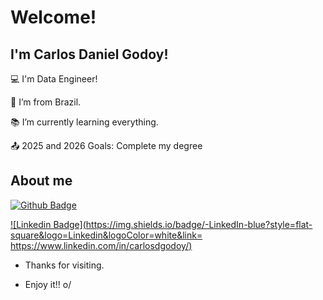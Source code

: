 # Welcome!

 

## I'm Carlos Daniel Godoy!

 

:computer: I'm Data Engineer!

:house_with_garden: I’m from Brazil.

:books: I’m currently learning everything.

:outbox_tray: 2025 and 2026 Goals: Complete my degree

 

## About me

[![Github Badge](https://img.shields.io/badge/-Github-000?style=flat-square&logo=Github&logoColor=white&link=github.com/CDGodoy)](github.com/CDGodoy)

[![Linkedin Badge](https://img.shields.io/badge/-LinkedIn-blue?style=flat-square&logo=Linkedin&logoColor=white&link= https://www.linkedin.com/in/carlosdgodoy/)]( https://www.linkedin.com/in/carlosdgodoy/)


- Thanks for visiting.

- Enjoy it!! o/
